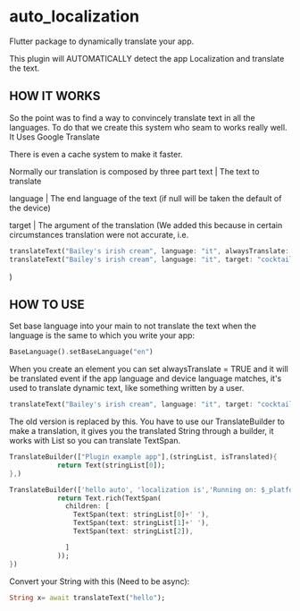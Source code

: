 # auto_localization

Flutter package to dynamically translate your app.

This plugin will AUTOMATICALLY detect the app Localization and translate the text.


## HOW IT WORKS

So the point was to find a way to convincely translate text in all the languages.
To do that we create this system who seam to works really well.
It Uses Google Translate

There is even a cache system to make it faster.


Normally our translation is composed by three part
text | The text to translate

language | The end language of the text (if null will be taken the default of the device)

target | The argument of the translation (We added this because in certain circumstances translation were not accurate,
i.e.
```dart
translateText("Bailey's irish cream", language: "it", alwaysTranslate: true) //--> Result in "La crema irlandese di Bailey" which is wrong
translateText("Bailey's irish cream", language: "it", target: "cocktail", alwaysTranslate: true) //--> Result in "Bailey's irish cream" which is correct
```
)


## HOW TO USE

Set base language into your main to not translate the text when the language is the same to which you write your app:
```dart
BaseLanguage().setBaseLanguage("en")
```

When you create an element you can set alwaysTranslate = TRUE and it will be translated event if the app language and device language matches, it's used to translate dynamic text, like something written by a user.
```dart
translateText("Bailey's irish cream", language: "it", target: "cocktail", alwaysTranslate: true)
```




The old version is replaced by this. You have to use our TranslateBuilder to make a translation, it gives you the translated String through a builder, it works with List so you can translate TextSpan.


```dart
TranslateBuilder(["Plugin example app"],(stringList, isTranslated){
            return Text(stringList[0]);
},)
```


```dart
TranslateBuilder(['hello auto', 'localization is','Running on: $_platformVersion\n'],(stringList, isTranslated){
            return Text.rich(TextSpan(
              children: [
                TextSpan(text: stringList[0]+' '),
                TextSpan(text: stringList[1]+' '),
                TextSpan(text: stringList[2]),

              ]
            ));
})
```



Convert your String with this (Need to be async):
```dart
String x= await translateText("hello");
```